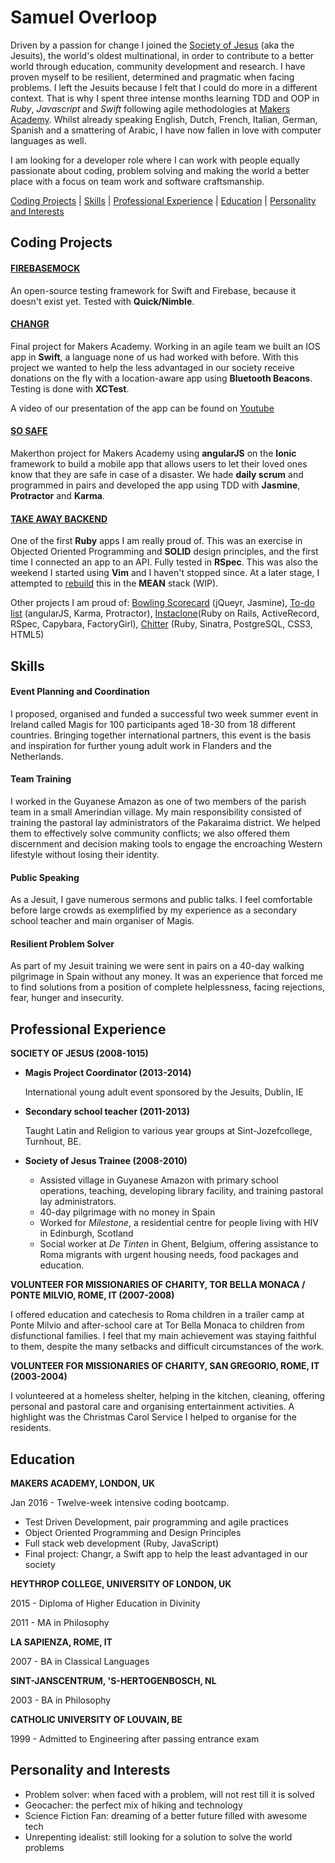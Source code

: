 Samuel Overloop
===============

Driven by a passion for change I joined the [Society of Jesus](http://www.jesuit.org.uk) (aka the Jesuits), the world's oldest multinational, in order to contribute to a better world through education, community development and research. I have proven myself to be resilient, determined and pragmatic when facing problems. I left the Jesuits because I felt that I could do more in a different context. That is why I spent three intense months learning TDD and OOP in *Ruby*, *Javascript* and *Swift* following agile methodologies at [Makers Academy](http://www.makersacademy.com). Whilst already speaking English, Dutch, French, Italian, German, Spanish and a smattering of Arabic, I have now fallen in love with computer languages as well.

I am looking for a developer role where I can work with people equally passionate about coding, problem solving and making the world a better place with a focus on team work and software craftsmanship.

[Coding Projects](#coding-projects) | [Skills](#skills) | [Professional Experience](#professional-experience) | [Education](#education) | [Personality and Interests](#personality-and-interests)

Coding Projects
-------------

#### [FIREBASEMOCK](https://github.com/samover/FirebaseMock)

An open-source testing framework for Swift and Firebase, because it doesn't exist yet. Tested with **Quick/Nimble**. 

#### [CHANGR](https://github.com/samover/changr)

Final project for Makers Academy. Working in an agile team we built an IOS app in **Swift**, a language none of us had worked with before. With this project we wanted to help the less advantaged in our society receive donations on the fly with a location-aware app using **Bluetooth Beacons**. Testing is done with **XCTest**.

A video of our presentation of the app can be found on [Youtube](https://youtu.be/AyVZJ511cqI?t=96)

#### [SO SAFE](https://github.com/samover/so_safe)

Makerthon project for Makers Academy using **angularJS** on the **Ionic** framework to build a mobile app that allows users to let their loved ones know that they are safe in case of a disaster. We hade **daily scrum** and programmed in pairs and developed the app using TDD with **Jasmine**, **Protractor** and **Karma**.

#### [TAKE AWAY BACKEND](https://github.com/samover/takeaway)

One of the first **Ruby** apps I am really proud of. This was an exercise in Objected Oriented Programming and **SOLID** design principles, and the first time I connected an app to an API. Fully tested in **RSpec**. This was also the weekend I started using **Vim** and I haven't stopped since. At a later stage, I attempted to [rebuild](https://github.com/Mattia46/takeaway_project) this in the **MEAN** stack (WIP).

Other projects I am proud of: [Bowling Scorecard](https://github.com/samover/bowling_scorecard) (jQueyr, Jasmine), [To-do list](https://github.com/samover/todo_list) (angularJS, Karma, Protractor), [Instaclone](https://github.com/samover/instagram)(Ruby on Rails, ActiveRecord, RSpec, Capybara, FactoryGirl), [Chitter](https://github.com/samover/chitter) (Ruby, Sinatra, PostgreSQL, CSS3, HTML5)

Skills
------
#### Event Planning and Coordination

I proposed, organised and funded a successful two week summer event in Ireland called Magis for 100 participants aged 18-30 from 18 different countries. Bringing together international partners, this event is the basis and inspiration for further young adult work in Flanders and the Netherlands.

#### Team Training

I worked in the Guyanese Amazon as one of two members of the parish team in a small Amerindian village. My main responsibility consisted of training the pastoral lay administrators of the Pakaraima district. We helped them to effectively solve community conflicts; we also offered them discernment and decision making tools to engage the encroaching Western lifestyle without losing their identity.

#### Public Speaking

As a Jesuit, I gave numerous sermons and public talks. I feel comfortable before large crowds as exemplified by my experience as a secondary school teacher and main organiser of Magis.

#### Resilient Problem Solver

As part of my Jesuit training we were sent in pairs on a 40-day walking pilgrimage in Spain without any money. It was an experience that forced me to find solutions from a position of complete helplessness, facing rejections, fear, hunger and insecurity.

Professional Experience
-----------------------

**SOCIETY OF JESUS (2008-1015)**
- **Magis Project Coordinator (2013-2014)**

    International young adult event sponsored by the Jesuits, Dublin, IE

- **Secondary school teacher (2011-2013)**

    Taught Latin and Religion to various year groups at Sint-Jozefcollege, Turnhout, BE.

- **Society of Jesus Trainee (2008-2010)**
    * Assisted village in Guyanese Amazon with primary school operations, teaching, developing library facility, and training pastoral lay administrators.
    * 40-day pilgrimage with no money in Spain
    * Worked for *Milestone*, a residential centre for people living with HIV in Edinburgh, Scotland
    * Social worker at *De Tinten* in Ghent, Belgium, offering assistance to Roma migrants with urgent housing needs, food packages and education.

**VOLUNTEER FOR MISSIONARIES OF CHARITY, TOR BELLA MONACA / PONTE MILVIO, ROME, IT (2007-2008)**

I offered education and catechesis to Roma children in a trailer camp at Ponte Milvio and after-school care at Tor Bella Monaca to children from disfunctional families. I feel that my main achievement was staying faithful to them, despite the many setbacks and difficult circumstances of the work. 

**VOLUNTEER FOR MISSIONARIES OF CHARITY, SAN GREGORIO, ROME, IT (2003-2004)**

I volunteered at a homeless shelter, helping in the kitchen, cleaning, offering personal and pastoral care and organising entertainment activities. A highlight was the Christmas Carol Service I helped to organise for the residents.

Education
---------

**MAKERS ACADEMY, LONDON, UK**

Jan 2016 - Twelve-week intensive coding bootcamp.
* Test Driven Development, pair programming and agile practices
* Object Oriented Programming and Design Principles
* Full stack web development (Ruby, JavaScript)
* Final project: Changr, a Swift app to help the least advantaged in our society

**HEYTHROP COLLEGE, UNIVERSITY OF LONDON, UK**

2015 - Diploma of Higher Education in Divinity

2011 - MA in Philosophy

**LA SAPIENZA, ROME, IT**

2007 - BA in Classical Languages

**SINT-JANSCENTRUM, 'S-HERTOGENBOSCH, NL**

2003 - BA in Philosophy

**CATHOLIC UNIVERSITY OF LOUVAIN, BE**

1999 - Admitted to Engineering after passing entrance exam

Personality and Interests
--------------------------

* Problem solver: when faced with a problem, will not rest till it is solved
* Geocacher: the perfect mix of hiking and technology
* Science Fiction Fan: dreaming of a better future filled with awesome tech
* Unrepenting idealist: still looking for a solution to solve the world problems
